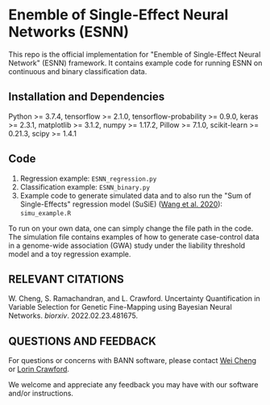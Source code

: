 # Enemble of Single-Effect Neural Networks (ESNN)
This repo is the official implementation for "Enemble of Single-Effect Neural Network" (ESNN) framework. It contains example code for running ESNN on continuous and binary classification data.

## Installation and Dependencies
Python >= 3.7.4,
tensorflow >= 2.1.0,
tensorflow-probability >= 0.9.0,
keras >= 2.3.1,
matplotlib >= 3.1.2,
numpy >= 1.17.2,
Pillow >= 7.1.0,
scikit-learn >= 0.21.3,
scipy >= 1.4.1

## Code
1. Regression example: `ESNN_regression.py`
2. Classification example: `ESNN_binary.py`
3. Example code to generate simulated data and to also run the "Sum of Single-Effects" regression model (SuSiE) ([Wang et al. 2020](https://rss.onlinelibrary.wiley.com/doi/10.1111/rssb.12388)): `simu_example.R`

To run on your own data, one can simply change the file path in the code. The simulation file contains examples of how to generate case-control data in a genome-wide association (GWA) study under the liability threshold model and a toy regression example.

## RELEVANT CITATIONS

W. Cheng, S. Ramachandran, and L. Crawford. Uncertainty Quantification in Variable Selection for Genetic Fine-Mapping using Bayesian Neural Networks. _biorxiv_. 2022.02.23.481675.

## QUESTIONS AND FEEDBACK
For questions or concerns with BANN software, please contact [Wei Cheng](mailto:wei_cheng1@brown.edu) or [Lorin Crawford](mailto:lorin_crawford@brown.edu).

We welcome and appreciate any feedback you may have with our software and/or instructions.
